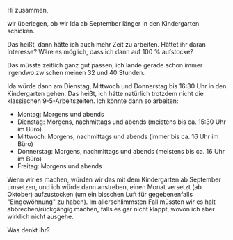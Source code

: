 Hi zusammen,

wir überlegen, ob wir Ida ab September länger in den Kindergarten schicken.

Das heißt, dann hätte ich auch mehr Zeit zu arbeiten. Hättet ihr daran Interesse? Wäre es möglich, dass ich dann auf 100 % aufstocke?

Das müsste zeitlich ganz gut passen, ich lande gerade schon immer irgendwo zwischen meinen 32 und 40 Stunden.

Ida würde dann am Dienstag, Mittwoch und Donnerstag bis 16:30 Uhr in den Kindergarten gehen. Das heißt, ich hätte natürlich trotzdem nicht die klassischen 9-5-Arbeitszeiten. Ich könnte dann so arbeiten:

-  Montag: Morgens und abends
-  Dienstag: Morgens, nachmittags und abends (meistens bis ca. 15:30 Uhr im Büro)
-  Mittwoch: Morgens, nachmittags und abends (immer bis ca. 16 Uhr im Büro)
-  Donnerstag: Morgens, nachmittags und abends (meistens bis ca. 16 Uhr im Büro)
-  Freitag: Morgens und abends

Wenn wir es machen, würden wir das mit dem Kindergarten ab September umsetzen, und ich würde dann anstreben, einen Monat versetzt (ab Oktober) aufzustocken (um ein bisschen Luft für gegebenenfalls "Eingewöhnung" zu haben). Im allerschlimmsten Fall müssten wir es halt abbrechen/rückgängig machen, falls es gar nicht klappt, wovon ich aber wirklich nicht ausgehe.

Was denkt ihr?